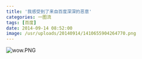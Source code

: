 ```yaml
---
title: '我感受到了来自百度深深的恶意'
categories: 一图流
tags: [百度]
date: 2014-09-14 08:52:00
image: /usr/uploads/20140914/1410655904264770.png
---
```


<img src="/usr/uploads/20140914/1410655904264770.png" title="wow.PNG"/></p>
